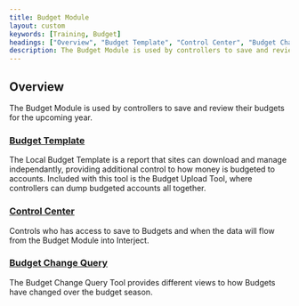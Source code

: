 ```yaml
---
title: Budget Module
layout: custom
keywords: [Training, Budget]
headings: ["Overview", "Budget Template", "Control Center", "Budget Change Query"]
description: The Budget Module is used by controllers to save and review their budgets for the upcoming year.
---
```


## Overview

The Budget Module is used by controllers to save and review their budgets for the upcoming year.

### [Budget Template](/bApps/InterjectTraining/Budget/BudgetTemplateSummary.html)

The Local Budget Template is a report that sites can download and manage independantly, providing additional control to how money is budgeted to accounts. Included with this tool is the Budget Upload Tool, where controllers can dump budgeted accounts all together.

### [Control Center](/bApps/InterjectTraining/Budget/ControlCenterSummary.html)

Controls who has access to save to Budgets and when the data will flow from the Budget Module into Interject.

### [Budget Change Query](/bApps/InterjectTraining/Budget/BudgetChangeQuerySummary.html)

The Budget Change Query Tool provides different views to how Budgets have changed over the budget season.
